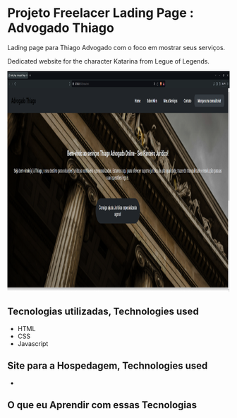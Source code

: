 # Projeto Freelacer Lading Page : Advogado Thiago


Lading page para Thiago Advogado com o foco em mostrar seus serviços. 


Dedicated website for the character Katarina from Legue of Legends.



<img src="./src/images/lading-page-advogado-thiago-background.png" alt="Lading page Gif" height="500px" width="700px"> 


## Tecnologias utilizadas, Technologies used

- HTML
- CSS
- Javascript

## Site para a Hospedagem, Technologies used
-

## O que eu Aprendir com essas Tecnologias
